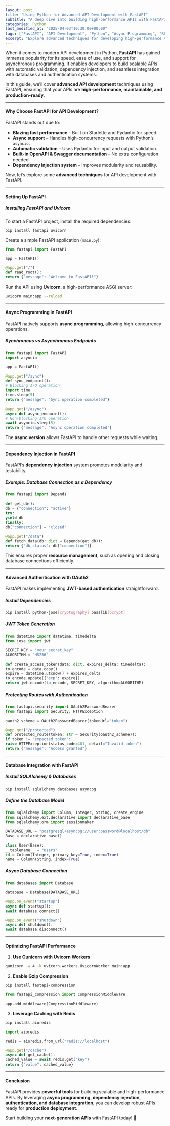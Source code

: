 ```yaml
---
layout: post
title: "Using Python for Advanced API Development with FastAPI"
subtitle: "A deep dive into building high-performance APIs with FastAPI"
categories: Python
last_modified_at: "2025-04-03T10:30:00+00:00"
tags: ["FastAPI", "API Development", "Python", "Async Programming", "REST API", "Microservices"]
excerpt: "Explore advanced techniques for developing high-performance APIs using FastAPI, including async programming, dependency injection, authentication, and best practices."
---
```

When it comes to modern API development in Python, **FastAPI** has gained immense popularity for its speed, ease of use, and support for asynchronous programming. It enables developers to build scalable APIs with automatic validation, dependency injection, and seamless integration with databases and authentication systems.

In this guide, we’ll cover **advanced API development** techniques using FastAPI, ensuring that your APIs are **high-performance, maintainable, and production-ready**.

---

#### Why Choose FastAPI for API Development?

FastAPI stands out due to:

- **Blazing fast performance** – Built on Starlette and Pydantic for speed.
- **Async support** – Handles high-concurrency requests with Python’s `asyncio`.
- **Automatic validation** – Uses Pydantic for input and output validation.
- **Built-in OpenAPI & Swagger documentation** – No extra configuration needed.
- **Dependency injection system** – Improves modularity and reusability.

Now, let’s explore some **advanced techniques** for API development with FastAPI.

---

#### Setting Up FastAPI

##### **Installing FastAPI and Uvicorn**

To start a FastAPI project, install the required dependencies:

```sh  
pip install fastapi uvicorn  
```

Create a simple FastAPI application (`main.py`):

```python  
from fastapi import FastAPI

app = FastAPI()

@app.get("/")  
def read_root():  
return {"message": "Welcome to FastAPI!"}  
```

Run the API using **Uvicorn**, a high-performance ASGI server:

```sh  
uvicorn main:app --reload  
```

---

#### Async Programming in FastAPI

FastAPI natively supports **async programming**, allowing high-concurrency operations.

##### **Synchronous vs Asynchronous Endpoints**

```python  
from fastapi import FastAPI  
import asyncio

app = FastAPI()

@app.get("/sync")  
def sync_endpoint():  
# Blocking I/O operation  
import time  
time.sleep(5)  
return {"message": "Sync operation completed"}

@app.get("/async")  
async def async_endpoint():  
# Non-blocking I/O operation  
await asyncio.sleep(5)  
return {"message": "Async operation completed"}  
```

The **async version** allows FastAPI to handle other requests while waiting.

---

#### Dependency Injection in FastAPI

FastAPI’s **dependency injection** system promotes modularity and testability.

##### **Example: Database Connection as a Dependency**

```python  
from fastapi import Depends

def get_db():  
db = {"connection": "active"}  
try:  
yield db  
finally:  
db["connection"] = "closed"

@app.get("/data")  
def fetch_data(db: dict = Depends(get_db)):  
return {"db_status": db["connection"]}  
```

This ensures proper **resource management**, such as opening and closing database connections efficiently.

---

#### Advanced Authentication with OAuth2

FastAPI makes implementing **JWT-based authentication** straightforward.

##### **Install Dependencies**

```sh  
pip install python-jose[cryptography] passlib[bcrypt]  
```

##### **JWT Token Generation**

```python  
from datetime import datetime, timedelta  
from jose import jwt

SECRET_KEY = "your_secret_key"  
ALGORITHM = "HS256"

def create_access_token(data: dict, expires_delta: timedelta):  
to_encode = data.copy()  
expire = datetime.utcnow() + expires_delta  
to_encode.update({"exp": expire})  
return jwt.encode(to_encode, SECRET_KEY, algorithm=ALGORITHM)  
```

##### **Protecting Routes with Authentication**

```python  
from fastapi.security import OAuth2PasswordBearer  
from fastapi import Security, HTTPException

oauth2_scheme = OAuth2PasswordBearer(tokenUrl="token")

@app.get("/protected")  
def protected_route(token: str = Security(oauth2_scheme)):  
if token != "expected_token":  
raise HTTPException(status_code=401, detail="Invalid token")  
return {"message": "Access granted"}  
```

---

#### Database Integration with FastAPI

##### **Install SQLAlchemy & Databases**

```sh  
pip install sqlalchemy databases asyncpg  
```

##### **Define the Database Model**

```python  
from sqlalchemy import Column, Integer, String, create_engine  
from sqlalchemy.ext.declarative import declarative_base  
from sqlalchemy.orm import sessionmaker

DATABASE_URL = "postgresql+asyncpg://user:password@localhost/db"  
Base = declarative_base()

class User(Base):  
__tablename__ = "users"  
id = Column(Integer, primary_key=True, index=True)  
name = Column(String, index=True)  
```

##### **Async Database Connection**

```python  
from databases import Database

database = Database(DATABASE_URL)

@app.on_event("startup")  
async def startup():  
await database.connect()

@app.on_event("shutdown")  
async def shutdown():  
await database.disconnect()  
```

---

#### Optimizing FastAPI Performance

1. **Use Gunicorn with Uvicorn Workers**

```sh  
gunicorn -w 4 -k uvicorn.workers.UvicornWorker main:app  
```

2. **Enable Gzip Compression**

```sh  
pip install fastapi-compression  
```

```python  
from fastapi_compression import CompressionMiddleware

app.add_middleware(CompressionMiddleware)  
```

3. **Leverage Caching with Redis**

```sh  
pip install aioredis  
```

```python  
import aioredis

redis = aioredis.from_url("redis://localhost")

@app.get("/cache")  
async def get_cache():  
cached_value = await redis.get("key")  
return {"value": cached_value}  
```

---

#### Conclusion

FastAPI provides **powerful tools** for building scalable and high-performance APIs. By leveraging **async programming, dependency injection, authentication, and database integration**, you can develop robust APIs ready for **production deployment**.

Start building your **next-generation APIs** with FastAPI today! 🚀  
